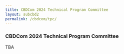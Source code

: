 ```yaml
---
title: CBDCom 2024 Technical Program Committee
layout: subcbd2
permalink: /cbdcom/tpc/
---
```


<h3>CBDCom 2024 Technical Program Committee</h3>
TBA


